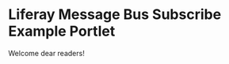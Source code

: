 Liferay Message Bus Subscribe Example Portlet
=====================================
Welcome dear readers!